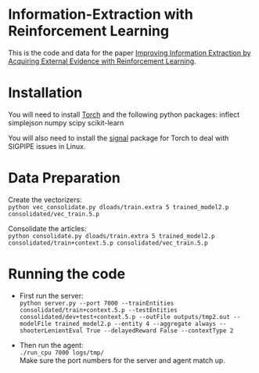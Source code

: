 Information-Extraction with Reinforcement Learning
======================

This is the code and data for the paper [Improving Information Extraction by Acquiring External Evidence with Reinforcement Learning](http://arxiv.org/abs/1603.07954).

Installation
======================
You will need to install [Torch](http://torch.ch/docs/getting-started.html) and the following python packages:
  inflect
  simplejson
  numpy
  scipy
  scikit-learn

You will also need to install the [signal](https://github.com/LuaDist/lua-signal) package for Torch to deal with SIGPIPE issues in Linux.

Data Preparation
======================

Create the vectorizers:  
`python vec_consolidate.py dloads/train.extra 5 trained_model2.p consolidated/vec_train.5.p`   
  
Consolidate the articles:  
`python consolidate.py dloads/train.extra 5 trained_model2.p consolidated/train+context.5.p consolidated/vec_train.5.p`  


Running the code
=====================
  - First run the server:  
    `python server.py --port 7000 --trainEntities consolidated/train+context.5.p --testEntities consolidated/dev+test+context.5.p --outFile outputs/tmp2.out --modelFile trained_model2.p --entity 4 --aggregate always --shooterLenientEval True --delayedReward False --contextType 2` 

  - Then run the agent:  
    `./run_cpu 7000 logs/tmp/`  
    Make sure the port numbers for the server and agent match up.



